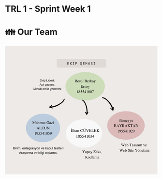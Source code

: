 # TRL 1 - Sprint Week 1

# :family: Our Team
![alt text](https://github.com/berkayersoyy/MarbleRecognition/blob/main/TRL-1/Team-Diagram.jpeg)
